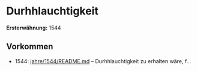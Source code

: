 # Durhhlauchtigkeit

**Ersterwähnung:** 1544

## Vorkommen
- 1544: [jahre/1544/README.md](../jahre/1544/README.md) – Durhhlauchtigkeit zu erhalten wäre,
f...
